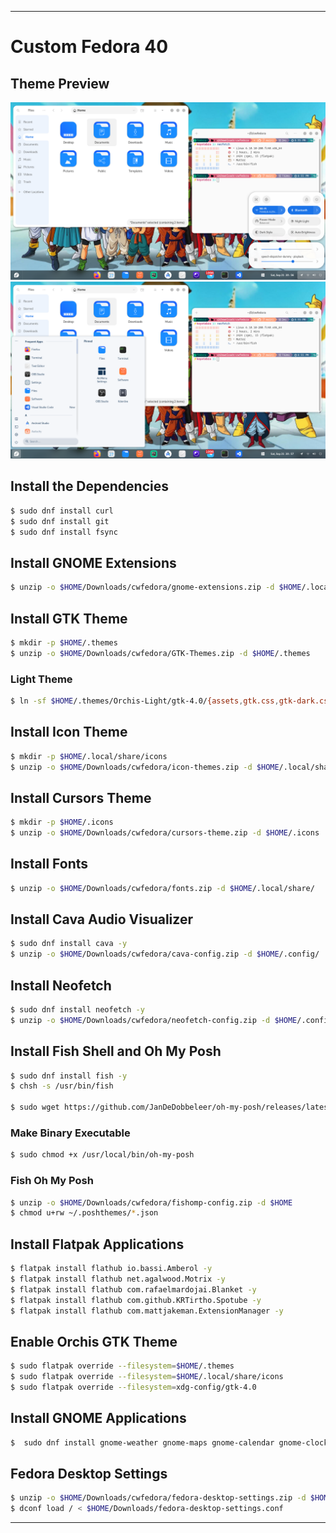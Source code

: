 
---

# Custom Fedora 40

## Theme Preview
![Desktop GTK 1](1.png)
![Desktop GTK 2](2.png)

## Install the Dependencies
```bash
$ sudo dnf install curl
$ sudo dnf install git
$ sudo dnf install fsync
```

## Install GNOME Extensions
```bash
$ unzip -o $HOME/Downloads/cwfedora/gnome-extensions.zip -d $HOME/.local/share/gnome-shell/
```

## Install GTK Theme
```bash
$ mkdir -p $HOME/.themes
$ unzip -o $HOME/Downloads/cwfedora/GTK-Themes.zip -d $HOME/.themes
```

### Light Theme
```bash
$ ln -sf $HOME/.themes/Orchis-Light/gtk-4.0/{assets,gtk.css,gtk-dark.css} $HOME/.config/gtk-4.0/
```

## Install Icon Theme
```bash
$ mkdir -p $HOME/.local/share/icons
$ unzip -o $HOME/Downloads/cwfedora/icon-themes.zip -d $HOME/.local/share/icons
```

## Install Cursors Theme
```bash
$ mkdir -p $HOME/.icons
$ unzip -o $HOME/Downloads/cwfedora/cursors-theme.zip -d $HOME/.icons
```

## Install Fonts
```bash
$ unzip -o $HOME/Downloads/cwfedora/fonts.zip -d $HOME/.local/share/
```

## Install Cava Audio Visualizer
```bash
$ sudo dnf install cava -y
$ unzip -o $HOME/Downloads/cwfedora/cava-config.zip -d $HOME/.config/
```

## Install Neofetch
```bash
$ sudo dnf install neofetch -y
$ unzip -o $HOME/Downloads/cwfedora/neofetch-config.zip -d $HOME/.config/
```

## Install Fish Shell and Oh My Posh
```bash
$ sudo dnf install fish -y
$ chsh -s /usr/bin/fish

$ sudo wget https://github.com/JanDeDobbeleer/oh-my-posh/releases/latest/download/posh-linux-amd64 -O /usr/local/bin/oh-my-posh
```

### Make Binary Executable
```bash
$ sudo chmod +x /usr/local/bin/oh-my-posh
```

### Fish Oh My Posh
```bash
$ unzip -o $HOME/Downloads/cwfedora/fishomp-config.zip -d $HOME
$ chmod u+rw ~/.poshthemes/*.json
```

## Install Flatpak Applications
```bash
$ flatpak install flathub io.bassi.Amberol -y
$ flatpak install flathub net.agalwood.Motrix -y
$ flatpak install flathub com.rafaelmardojai.Blanket -y
$ flatpak install flathub com.github.KRTirtho.Spotube -y
$ flatpak install flathub com.mattjakeman.ExtensionManager -y
```

## Enable Orchis GTK Theme
```bash
$ sudo flatpak override --filesystem=$HOME/.themes
$ sudo flatpak override --filesystem=$HOME/.local/share/icons
$ sudo flatpak override --filesystem=xdg-config/gtk-4.0
```

## Install GNOME Applications
```bash
$  sudo dnf install gnome-weather gnome-maps gnome-calendar gnome-clocks gnome-connections gnome-console gnome-contacts gnome-music vlc  -y

```

## Fedora Desktop Settings
```bash
$ unzip -o $HOME/Downloads/cwfedora/fedora-desktop-settings.zip -d $HOME/Downloads/
$ dconf load / < $HOME/Downloads/fedora-desktop-settings.conf
```

---


